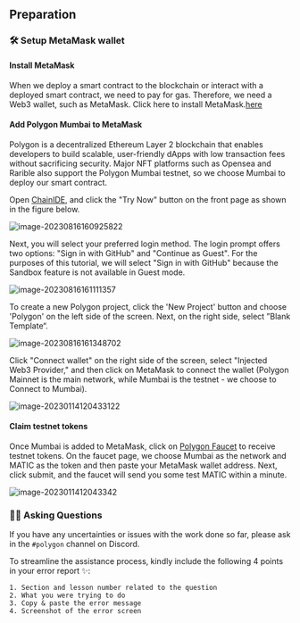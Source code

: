 ## Preparation

### 🛠 Setup MetaMask wallet

#### Install MetaMask

When we deploy a smart contract to the blockchain or interact with a deployed smart contract, we need to pay for gas. Therefore, we need a Web3 wallet, such as MetaMask. Click here to install MetaMask.[here](https://metamask.io/)

#### Add Polygon Mumbai to MetaMask

Polygon is a decentralized Ethereum Layer 2 blockchain that enables developers to build scalable, user-friendly dApps with low transaction fees without sacrificing security. Major NFT platforms such as Opensea and Rarible also support the Polygon Mumbai testnet, so we choose Mumbai to deploy our smart contract.

Open [ChainIDE](https://chainide.com/), and click the "Try Now" button on the front page as shown in the figure below.

![image-20230816160925822](/images/Polygon-Whitelist-NFT/section-0/0_2_1.png)

Next, you will select your preferred login method. The login prompt offers two options: "Sign in with GitHub" and "Continue as Guest". For the purposes of this tutorial, we will select "Sign in with GitHub" because the Sandbox feature is not available in Guest mode.

![image-20230816161111357](/images/Polygon-Whitelist-NFT/section-0/0_2_2.png)

To create a new Polygon project, click the 'New Project' button and choose 'Polygon' on the left side of the screen. Next, on the right side, select ”Blank Template“.

![image-20230816161348702](/images/Polygon-Whitelist-NFT/section-0/0_2_3.png)

Click "Connect wallet" on the right side of the screen, select "Injected Web3 Provider," and then click on MetaMask to connect the wallet (Polygon Mainnet is the main network, while Mumbai is the testnet - we choose to Connect to Mumbai).

![image-20230114120433122](/images/Polygon-Whitelist-NFT/section-0/0_2_4.png)

#### Claim testnet tokens

Once Mumbai is added to MetaMask, click on [Polygon Faucet](https://faucet.polygon.technology/) to receive testnet tokens. On the faucet page, we choose Mumbai as the network and MATIC as the token and then paste your MetaMask wallet address. Next, click submit, and the faucet will send you some test MATIC within a minute.

![image-2023011412043342](/images/Polygon-Whitelist-NFT/section-0/0_2_5.png)

### 🙋‍♂️ Asking Questions

If you have any uncertainties or issues with the work done so far, please ask in the `#polygon` channel on Discord.

To streamline the assistance process, kindly include the following 4 points in your error report ✨:

```
1. Section and lesson number related to the question
2. What you were trying to do
3. Copy & paste the error message
4. Screenshot of the error screen
```

